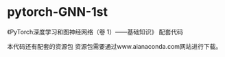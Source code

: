 # pytorch-GNN-1st

《PyTorch深度学习和图神经网络（卷 1）——基础知识》 配套代码

本代码还有配套的资源包
资源包需要通过www.aianaconda.com网站进行下载。
